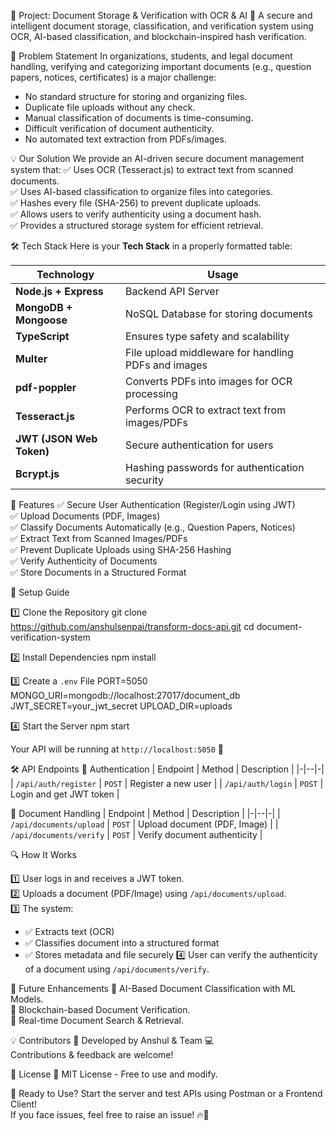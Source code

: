 📜 Project: Document Storage & Verification with OCR & AI
🚀 A secure and intelligent document storage, classification, and verification system using OCR, AI-based classification, and blockchain-inspired hash verification.



📌 Problem Statement
In organizations, students, and legal document handling, verifying and categorizing important documents (e.g., question papers, notices, certificates) is a major challenge:
- No standard structure for storing and organizing files.
- Duplicate file uploads without any check.
- Manual classification of documents is time-consuming.
- Difficult verification of document authenticity.
- No automated text extraction from PDFs/images.



💡 Our Solution
We provide an AI-driven secure document management system that:
✅ Uses OCR (Tesseract.js) to extract text from scanned documents.  
✅ Uses AI-based classification to organize files into categories.  
✅ Hashes every file (SHA-256) to prevent duplicate uploads.  
✅ Allows users to verify authenticity using a document hash.  
✅ Provides a structured storage system for efficient retrieval.



🛠 Tech Stack
Here is your **Tech Stack** in a properly formatted table:

| **Technology**         | **Usage**                                           |
|------------------------|----------------------------------------------------|
| **Node.js + Express**  | Backend API Server                                |
| **MongoDB + Mongoose** | NoSQL Database for storing documents              |
| **TypeScript**         | Ensures type safety and scalability               |
| **Multer**            | File upload middleware for handling PDFs and images |
| **pdf-poppler**       | Converts PDFs into images for OCR processing       |
| **Tesseract.js**      | Performs OCR to extract text from images/PDFs      |
| **JWT (JSON Web Token)** | Secure authentication for users                 |
| **Bcrypt.js**         | Hashing passwords for authentication security      |


🚀 Features
✅ Secure User Authentication (Register/Login using JWT)  
✅ Upload Documents (PDF, Images)  
✅ Classify Documents Automatically (e.g., Question Papers, Notices)  
✅ Extract Text from Scanned Images/PDFs  
✅ Prevent Duplicate Uploads using SHA-256 Hashing  
✅ Verify Authenticity of Documents  
✅ Store Documents in a Structured Format  

📖 Setup Guide

1️⃣ Clone the Repository
git clone https://github.com/anshulsenpai/transform-docs-api.git
cd document-verification-system

2️⃣ Install Dependencies
npm install

3️⃣ Create a `.env` File
PORT=5050
MONGO_URI=mongodb://localhost:27017/document_db
JWT_SECRET=your_jwt_secret
UPLOAD_DIR=uploads

4️⃣ Start the Server
npm start

Your API will be running at `http://localhost:5050` 🚀

🛠 API Endpoints
🔐 Authentication
| Endpoint | Method | Description |
|-|--|-|
| `/api/auth/register` | `POST` | Register a new user |
| `/api/auth/login` | `POST` | Login and get JWT token |

📂 Document Handling
| Endpoint | Method | Description |
|-|--|-|
| `/api/documents/upload` | `POST` | Upload document (PDF, Image) |
| `/api/documents/verify` | `POST` | Verify document authenticity |

🔍 How It Works

1️⃣ User logs in and receives a JWT token.  
2️⃣ Uploads a document (PDF/Image) using `/api/documents/upload`.  
3️⃣ The system:
   - ✅ Extracts text (OCR)
   - ✅ Classifies document into a structured format
   - ✅ Stores metadata and file securely
4️⃣ User can verify the authenticity of a document using `/api/documents/verify`.  

📌 Future Enhancements
🔹 AI-Based Document Classification with ML Models.  
🔹 Blockchain-based Document Verification.  
🔹 Real-time Document Search & Retrieval.  

💡 Contributors
🚀 Developed by Anshul & Team 💻  
Contributions & feedback are welcome!  

📜 License
📝 MIT License - Free to use and modify.

🚀 Ready to Use?
Start the server and test APIs using Postman or a Frontend Client!  
If you face issues, feel free to raise an issue! 🔥🚀

